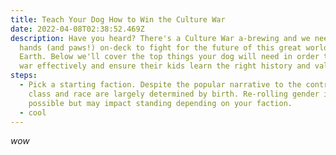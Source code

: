 ```yaml
---
title: Teach Your Dog How to Win the Culture War
date: 2022-04-08T02:38:52.469Z
description: Have you heard? There's a Culture War a-brewing and we need all
  hands (and paws!) on-deck to fight for the future of this great world we call
  Earth. Below we'll cover the top things your dog will need in order to wage
  war effectively and ensure their kids learn the right history and values.
steps:
  - Pick a starting faction. Despite the popular narrative to the contrary,
    class and race are largely determined by birth. Re-rolling gender is
    possible but may impact standing depending on your faction.
  - cool
---
```

_wow_